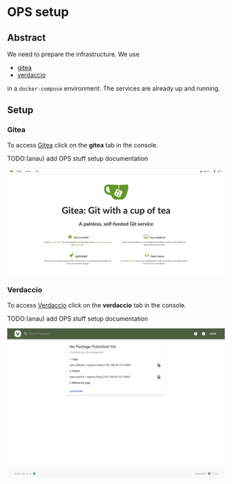 # OPS setup

## Abstract

We need to prepare the infrastructure.
We use

- [gitea](https://gitea.io/en-us/)
- [verdaccio](https://github.com/verdaccio/verdaccio)

in a `docker-compose` environment. 
The services are already up and running.

## Setup

### Gitea

To access [Gitea](https://[[HOST_SUBDOMAIN]]-30002-[[KATACODA_HOST]].environments.katacoda.com/)
click on the **gitea** tab in the console.

TODO:(anau) add OPS stuff setup documentation

![Gitea start screen](assets/gitea_start_screen.png)

### Verdaccio

To access [Verdaccio](https://[[HOST_SUBDOMAIN]]-30001-[[KATACODA_HOST]].environments.katacoda.com/)
click on the **verdaccio** tab in the console.

TODO:(anau) add OPS stuff setup documentation

![Verdaccio start screen](assets/verdaccio_start_screen.png)
